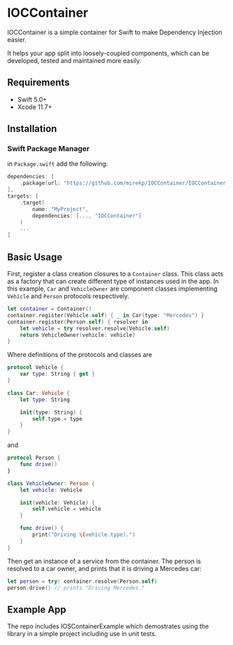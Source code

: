 # IOCContainer


IOCContainer is a simple container for Swift to make Dependency Injection easier.

It helps your app split into loosely-coupled components, which can be developed, tested and maintained more easily.

## Requirements

- Swift 5.0+
- Xcode 11.7+

## Installation

### Swift Package Manager

in `Package.swift` add the following:

```swift
dependencies: [
    .package(url: "https://github.com/mirekp/IOCContainer/IOCContainer.git", from: "1.0.0")
],
targets: [
    .target(
        name: "MyProject",
        dependencies: [..., "IOCContainer"]
    )
    ...
]
```

## Basic Usage

First, register a class creation closures to  a `Container` class.  This class acts as a factory that can create different type of instances used in the app. In this example, `Car`   and `VehicleOwner` are component classes implementing `Vehicle` and `Person` protocols respectively.

```swift
let container = Container()
container.register(Vehicle.self) { _ in Car(type: "Mercedes") }
container.register(Person.self) { resolver in
    let vehicle = try resolver.resolve(Vehicle.self)
    return VehicleOwner(vehicle: vehicle)
}
```

Where definitions of the protocols and classes are

```swift
protocol Vehicle {
    var type: String { get }
}

class Car: Vehicle {
    let type: String

    init(type: String) {
        self.type = type
    }
}
```

and

```swift
protocol Person {
    func drive()
}

class VehicleOwner: Person {
    let vehicle: Vehicle

    init(vehicle: Vehicle) {
        self.vehicle = vehicle
    }

    func drive() {
        print("Driving \(vehicle.type).")
    }
}
```

Then get an instance of a service from the container. The person is resolved to a car owner, and prints that it is driving a Mercedes car:

```swift
let person = try! container.resolve(Person.self)
person.drive() // prints "Driving Mercedes."
```


## Example App

The repo includes  IOSContainerExample which demostrates using the library in a simple project including use in unit tests.


